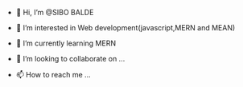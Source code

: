 - 👋 Hi, I’m @SIBO BALDE
- 👀 I’m interested in Web development(javascript,MERN and MEAN)

- 🌱 I’m currently learning MERN
- 💞️ I’m looking to collaborate on ...
- 📫 How to reach me ...

<!---
Bukolding/Bukolding is a ✨ special ✨ repository because its `README.md` (this file) appears on your GitHub profile.
You can click the Preview link to take a look at your changes.
--->
